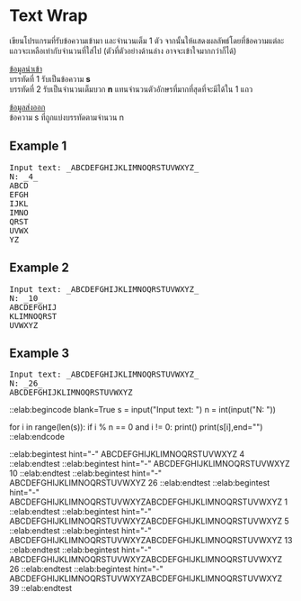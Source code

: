 # Text Wrap

เขียนโปรแกรมที่รับข้อความเข้ามา และจำนวนเต็ม 1 ตัว จากนั้นให้แสดงผลลัพธ์โดยที่ข้อความแต่ละแถวจะเหลือเท่ากับจำนวนที่ใส่ไป (ตัวที่ตัวอย่างด้านล่าง อาจจะเข้าใจมากกว่าก็ได้)

<u>ข้อมูลนำเข้า</u>  
บรรทัดที่ 1 รับเป็นข้อความ **s**  
บรรทัดที่ 2 รับเป็นจำนวนเต็มบวก **n** แทนจำนวนตัวอักษรที่มากที่สุดที่จะมีได้ใน 1 แถว

<u>ข้อมูลส่งออก</u>  
ข้อความ s ที่ถูกแบ่งบรรทัดตามจำนวน n

## Example 1
<pre class="output">
Input text: _ABCDEFGHIJKLIMNOQRSTUVWXYZ_
N: _4_
ABCD
EFGH
IJKL
IMNO
QRST
UVWX
YZ
</pre>

## Example 2
<pre class="output">
Input text: _ABCDEFGHIJKLIMNOQRSTUVWXYZ_
N: _10_
ABCDEFGHIJ
KLIMNOQRST
UVWXYZ
</pre>

## Example 3
<pre class="output">
Input text: _ABCDEFGHIJKLIMNOQRSTUVWXYZ_
N: _26_
ABCDEFGHIJKLIMNOQRSTUVWXYZ
</pre>

::elab:begincode blank=True
s = input("Input text: ")
n = int(input("N: "))

for i in range(len(s)):
    if i % n == 0 and i != 0:
        print()
    print(s[i],end="")
::elab:endcode

::elab:begintest hint="-"
ABCDEFGHIJKLIMNOQRSTUVWXYZ
4
::elab:endtest
::elab:begintest hint="-"
ABCDEFGHIJKLIMNOQRSTUVWXYZ
10
::elab:endtest
::elab:begintest hint="-"
ABCDEFGHIJKLIMNOQRSTUVWXYZ
26
::elab:endtest
::elab:begintest hint="-"
ABCDEFGHIJKLIMNOQRSTUVWXYZABCDEFGHIJKLIMNOQRSTUVWXYZ
1
::elab:endtest
::elab:begintest hint="-"
ABCDEFGHIJKLIMNOQRSTUVWXYZABCDEFGHIJKLIMNOQRSTUVWXYZ
5
::elab:endtest
::elab:begintest hint="-"
ABCDEFGHIJKLIMNOQRSTUVWXYZABCDEFGHIJKLIMNOQRSTUVWXYZ
13
::elab:endtest
::elab:begintest hint="-"
ABCDEFGHIJKLIMNOQRSTUVWXYZABCDEFGHIJKLIMNOQRSTUVWXYZ
26
::elab:endtest
::elab:begintest hint="-"
ABCDEFGHIJKLIMNOQRSTUVWXYZABCDEFGHIJKLIMNOQRSTUVWXYZ
39
::elab:endtest